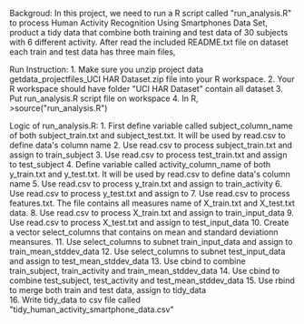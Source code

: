 Backgroud:
	In this project, we need to run a R script called "run_analysis.R" 
	to process Human Activity Recognition Using Smartphones Data Set, 
	product a tidy data that combine both training and test data of 30 subjects
	with 6 different activity.  After read the included README.txt file on dataset
	each train and test data has three main files, 
	
Run Instruction:
	1. Make sure you unzip project data getdata_projectfiles_UCI HAR Dataset.zip file into your R workspace.
	2. Your R workspace should have folder "UCI HAR Dataset" contain all dataset
	3. Put run_analysis.R script file on workspace
	4. In R, >source("run_analysis.R")
	
	

Logic of run_analysis.R:
	1. First define variable called subject_column_name of both subject_train.txt and subject_test.txt.
	   It will be used by read.csv to define data's column name
	2. Use read.csv to process subject_train.txt and assign to train_subject
	3. Use read.csv to process test_train.txt and assign to test_subject
	4. Define variable called activity_column_name of both y_train.txt and y_test.txt.
	   It will be used by read.csv to define data's column name
	5. Use read.csv to process y_train.txt and assign to train_activity
	6. Use read.csv to process y_test.txt and assign to 
	7. Use read.csv to process features.txt. The file contains all measures name of X_train.txt and X_test.txt
	   data.
	8. Use read.csv to process X_train.txt and assign to train_input_data
	9. Use read.csv to process X_test.txt and assign to test_input_data
	10. Create a vector select_columns that contains on mean and standard deviationn meansures.
	11. Use select_columns to subnet train_input_data and assign to train_mean_stddev_data
	12. Use select_columns to subnet test_input_data and assign to test_mean_stddev_data
	13. Use cbind to combine train_subject, train_activity and train_mean_stddev_data
	14. Use cbind to combine test_subject, test_activity and test_mean_stddev_data
	15. Use rbind to merge both train and test data, assign to tidy_data	
	16. Write tidy_data to csv file called "tidy_human_activity_smartphone_data.csv"
	
	
	

